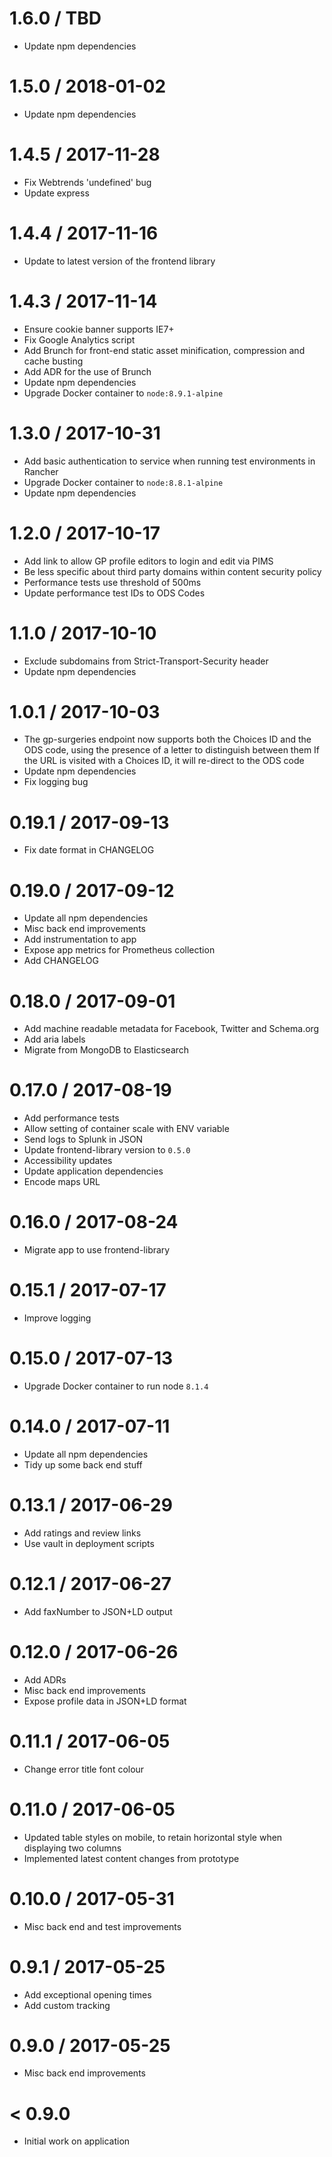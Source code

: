 1.6.0 / TBD
===================
- Update npm dependencies

1.5.0 / 2018-01-02
===================
- Update npm dependencies

1.4.5 / 2017-11-28
===================
- Fix Webtrends 'undefined' bug
- Update express

1.4.4 / 2017-11-16
===================
- Update to latest version of the frontend library

1.4.3 / 2017-11-14
===================
- Ensure cookie banner supports IE7+
- Fix Google Analytics script
- Add Brunch for front-end static asset minification, compression and cache busting
- Add ADR for the use of Brunch
- Update npm dependencies
- Upgrade Docker container to `node:8.9.1-alpine`

1.3.0 / 2017-10-31
===================
- Add basic authentication to service when running test environments in Rancher
- Upgrade Docker container to `node:8.8.1-alpine`
- Update npm dependencies

1.2.0 / 2017-10-17
===================
- Add link to allow GP profile editors to login and edit via PIMS
- Be less specific about third party domains within content security policy
- Performance tests use threshold of 500ms
- Update performance test IDs to ODS Codes

1.1.0 / 2017-10-10
===================
- Exclude subdomains from Strict-Transport-Security header
- Update npm dependencies

1.0.1 / 2017-10-03
===================
- The gp-surgeries endpoint now supports both the Choices ID and the ODS code, using the presence of a letter to distinguish between them
  If the URL is visited with a Choices ID, it will re-direct to the ODS code
- Update npm dependencies
- Fix logging bug

0.19.1 / 2017-09-13
===================
- Fix date format in CHANGELOG

0.19.0 / 2017-09-12
===================
- Update all npm dependencies
- Misc back end improvements
- Add instrumentation to app
- Expose app metrics for Prometheus collection
- Add CHANGELOG

0.18.0 / 2017-09-01
===================
- Add machine readable metadata for Facebook, Twitter and Schema.org
- Add aria labels
- Migrate from MongoDB to Elasticsearch

0.17.0 / 2017-08-19
===================
- Add performance tests
- Allow setting of container scale with ENV variable
- Send logs to Splunk in JSON
- Update frontend-library version to `0.5.0`
- Accessibility updates
- Update application dependencies
- Encode maps URL

0.16.0 / 2017-08-24
===================
- Migrate app to use frontend-library

0.15.1 / 2017-07-17
===================
- Improve logging

0.15.0 / 2017-07-13
===================
- Upgrade Docker container to run node `8.1.4`

0.14.0 / 2017-07-11
===================
- Update all npm dependencies
- Tidy up some back end stuff

0.13.1 / 2017-06-29
===================
- Add ratings and review links
- Use vault in deployment scripts

0.12.1 / 2017-06-27
===================
- Add faxNumber to JSON+LD output

0.12.0 / 2017-06-26
===================
- Add ADRs
- Misc back end improvements
- Expose profile data in JSON+LD format

0.11.1 / 2017-06-05
===================
- Change error title font colour

0.11.0 / 2017-06-05
===================
- Updated table styles on mobile, to retain horizontal style when displaying two columns
- Implemented latest content changes from prototype

0.10.0 / 2017-05-31
===================
- Misc back end and test improvements

0.9.1 / 2017-05-25
==================
- Add exceptional opening times
- Add custom tracking

0.9.0 / 2017-05-25
==================
- Misc back end improvements

< 0.9.0
=======
- Initial work on application
